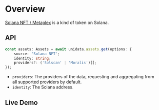 # Overview

<Logos type="Assets" :names="['Solana', 'Solscan', 'Moralis']" />

[Solana NFT / Metaplex](https://docs.metaplex.com/) is a kind of token on Solana.

## API

```ts
const assets: Assets = await unidata.assets.get(options: {
    source: 'Solana NFT';
    identity: string;
    providers?: ('Solscan' | 'Moralis')[];
});
```

-   `providers`: The providers of the data, requesting and aggregating from all supported providers by default.
-   `identity`: The Solana address.

## Live Demo

<Assets :source="'Solana NFT'" :defaultIdentity="'EoCqmJ6xNQmZKYsic9PSgxxQzqZREjmhNFnkNqxoc8pp'" />
